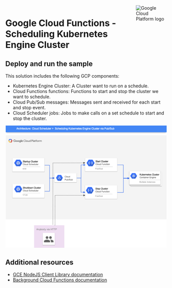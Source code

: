 <img src="https://avatars2.githubusercontent.com/u/2810941?v=3&s=96" alt="Google Cloud Platform logo" title="Google Cloud Platform" align="right" height="96" width="96"/>

# Google Cloud Functions - Scheduling Kubernetes Engine Cluster

## Deploy and run the sample

This solution includes the following GCP components:

* Kubernetes Engine Cluster: A Cluster want to run on a schedule.
* Cloud Functions functions: Functions to start and stop the cluster we want to schedule.
* Cloud Pub/Sub messages: Messages sent and received for each start and stop event.
* Cloud Scheduler jobs: Jobs to make calls on a set schedule to start and stop the cluster.

![Architecture](/docs/images/scheduling_cluster.png)


## Additional resources

* [GCE NodeJS Client Library documentation][compute_nodejs_docs]
* [Background Cloud Functions documentation][background_functions_docs]

[compute_nodejs_docs]: https://cloud.google.com/compute/docs/tutorials/nodejs-guide
[background_functions_docs]: https://cloud.google.com/functions/docs/writing/background